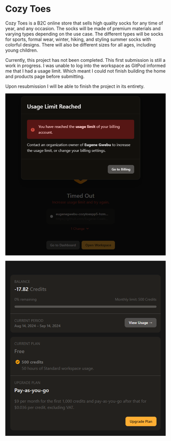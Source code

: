 # Cozy Toes

Cozy Toes is a B2C online store that sells high quality socks for any time of year, and any occasion. 
The socks will be made of premium materials and varying types depending on the use case. The different types 
will be socks for sports, formal wear, winter, hiking, and styling summer socks with colorful designs. There will 
also be different sizes for all ages, including young children. 

Currently, this project has not been completed. This first submission is still a work in progress. 
I was unable to log into the workspace as GitPod informed me that I had a usage limit. Which meant I could not 
finish building the home and products page before submitting. 

Upon resubmission I will be able to finish the project in its entirety. 


![GitPod Usage Limit](static/images/gitpod-error-1.png)

![GitPod Usage Limit](static/images/gitpod-error-2.png)

